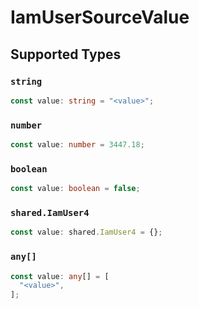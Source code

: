 # IamUserSourceValue


## Supported Types

### `string`

```typescript
const value: string = "<value>";
```

### `number`

```typescript
const value: number = 3447.18;
```

### `boolean`

```typescript
const value: boolean = false;
```

### `shared.IamUser4`

```typescript
const value: shared.IamUser4 = {};
```

### `any[]`

```typescript
const value: any[] = [
  "<value>",
];
```

